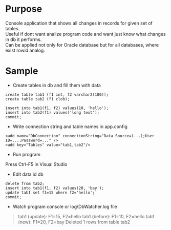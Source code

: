 # Purpose
Console application that shows all changes in records for given set of tables.  
Useful if dont want analize program code and want just know what changes in db it performs.  
Can be applied not only for Oracle database but for all databases, where exist rowid analog.  

# Sample
* Create tables in db and fill them with data
```
create table tab1 (f1 int, f2 varchar2(100));
create table tab2 (f1 clob);

insert into tab1(f1, f2) values(10, 'hello');
insert into tab2(f1) values('long text');
commit;
```

* Write connection string and table names in app.config

```
<add name="DbConnection" connectionString="Data Source=(...);User ID=...;Password=..." />
<add key="Tables" value="tab1,tab2"/>
```

* Run program

Press Ctrl-F5 in Visual Studio 

* Edit data id db

```
delete from tab2;
insert into tab1(f1, f2) values(20, 'bay');
update tab1 set f1=15 where f2='hello';
commit;
```

* Watch program console or log\DbWatcher.log file

>tab1 (update): F1=15, F2=hello
>tab1 (before): F1=10, F2=hello
>tab1 (new): F1=20, F2=bay
>Deleted 1 rows from table tab2
